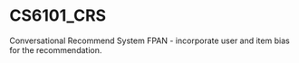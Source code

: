 # CS6101_CRS
Conversational Recommend System FPAN - incorporate user and item bias for the recommendation.
